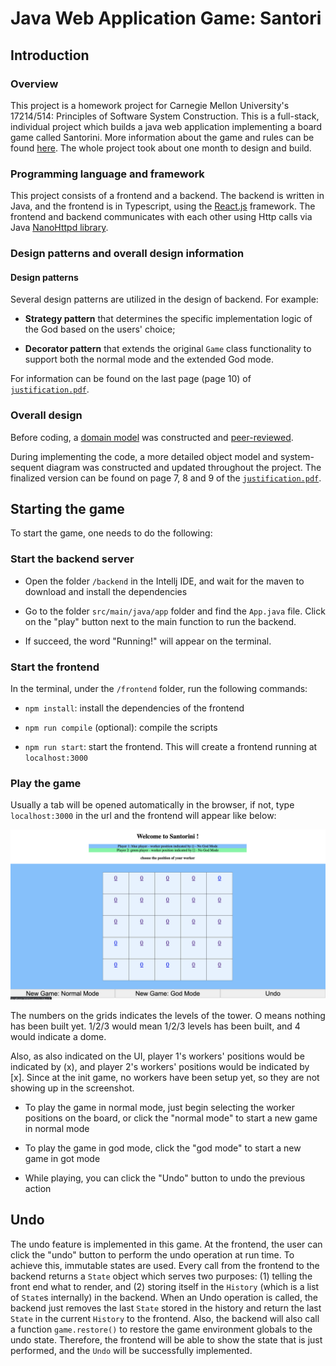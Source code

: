 # Java Web Application Game: Santori

## Introduction

### Overview

This project is a homework project for Carnegie Mellon University's 17214/514: Principles of Software System Construction. This is a full-stack, individual project which builds a java web application implementing a board game called Santorini. More information about the game and rules can be found [here](https://roxley.com/products/santorini). The whole project took about one month to design and build. 

### Programming language and framework

This project consists of a frontend and a backend. The backend is written in Java, and the frontend is in Typescript, using the [React.js](https://reactjs.org/) framework. The frontend and backend communicates with each other using Http calls via Java [NanoHttpd library](https://github.com/NanoHttpd/nanohttpd). 

### Design patterns and overall design information

#### Design patterns

Several design patterns are utilized in the design of backend. For example:

- **Strategy pattern** that determines the specific implementation logic of the God based on the users' choice;

- **Decorator pattern** that extends the original `Game` class functionality to support both the normal mode and the extended God mode.

For information can be found on the last page (page 10) of [`justification.pdf`](justification.pdf).

### Overall design

Before coding, a [domain model](domain-model.pdf) was constructed and [peer-reviewed](peer-review.pdf). 

During implementing the code, a more detailed object model and system-sequent diagram was constructed and updated throughout the project. The finalized version can be found on page 7, 8 and 9 of the [`justification.pdf`](justification.pdf).

## Starting the game

To start the game, one needs to do the following:

### Start the backend server

- Open the folder `/backend` in the Intellj IDE, and wait for the maven to download and install the dependencies

- Go to the folder `src/main/java/app` folder and find the `App.java` file. Click on the "play" button next to the main function to run the backend.

- If succeed, the word "Running!" will appear on the terminal. 

### Start the frontend

In the terminal, under the `/frontend` folder, run the following commands:

- `npm install`: install the dependencies of the frontend

- `npm run compile` (optional): compile the scripts

- `npm run start`: start the frontend. This will create a frontend running at `localhost:3000`

### Play the game

Usually a tab will be opened automatically in the browser, if not, type `localhost:3000` in the url and the frontend will appear like below:

![Frontend](frontend.png)

The numbers on the grids indicates the levels of the tower. O means nothing has been built yet. 1/2/3 would mean 1/2/3 levels has been built, and 4 would indicate a dome. 

Also, as also indicated on the UI, player 1's workers' positions would be indicated by (x), and player 2's workers' positions would be indicated by [x]. Since at the init game, no workers have been setup yet, so they are not showing up in the screenshot.

- To play the game in normal mode, just begin selecting the worker positions on the board, or click the "normal mode" to start a new game in normal mode 

- To play the game in god mode, click the "god mode" to start a new game in got mode 

- While playing, you can click the "Undo" button to undo the previous action

## Undo

The undo feature is implemented in this game. At the frontend, the user can click the "undo" button to perform the undo operation at run time. To achieve this, immutable states are used. Every call from the frontend to the backend returns a `State` object which serves two purposes: (1) telling the front end what to render, and (2) storing itself in the `History` (which is a list of `State`s internally) in the backend. When an Undo operation is called, the backend just removes the last `State` stored in the history and return the last `State` in the current `History` to the frontend. Also, the backend will also call a function `game.restore()` to restore the game environment globals to the undo state. Therefore, the frontend will be able to show the state that is just performed, and the `Undo` will be successfully implemented. 

